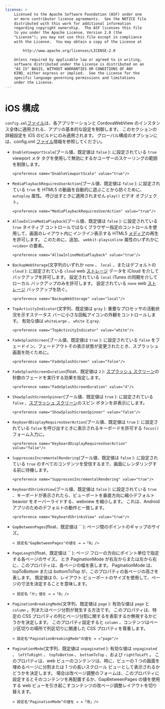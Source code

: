 ```yaml
---
license: >
    Licensed to the Apache Software Foundation (ASF) under one
    or more contributor license agreements.  See the NOTICE file
    distributed with this work for additional information
    regarding copyright ownership.  The ASF licenses this file
    to you under the Apache License, Version 2.0 (the
    "License"); you may not use this file except in compliance
    with the License.  You may obtain a copy of the License at

        http://www.apache.org/licenses/LICENSE-2.0

    Unless required by applicable law or agreed to in writing,
    software distributed under the License is distributed on an
    "AS IS" BASIS, WITHOUT WARRANTIES OR CONDITIONS OF ANY
    KIND, either express or implied.  See the License for the
    specific language governing permissions and limitations
    under the License.
---
```


# iOS 構成

`config.xml`<a href="../../../cordova/file/fileobj/fileobj.html">ファイル</a>は、各アプリケーションと CordovaWebView のインスタンス全体に適用される、アプリの基本的な設定を制御します。 このセクションの詳細設定を iOS のビルドにのみ適用されます。 グローバル構成のオプションには、config.xml <a href="../../../cordova/file/fileobj/fileobj.html">ファイル</a>情報を参照してください。

*   `EnableViewportScale`(ブール値、既定値は `false` ): に設定されている `true` viewport メタ タグを使用して無効にするかユーザーのスケーリングの範囲を制限します。
    
        <preference name="EnableViewportScale" value="true"/>
        

*   `MediaPlaybackRequiresUserAction`(ブール値、既定値は `false` ): に設定されている `true` を HTML5 の動画を自動的に遊ぶことから防ぐために、 `autoplay` 属性。 呼び出すときに適用されません `play()` ビデオ オブジェクト。
    
        <preference name="MediaPlaybackRequiresUserAction" value="true"/>
        

*   `AllowInlineMediaPlayback`(ブール値、既定値は `false` ): に設定されている `true` ネイティブ コントロールではなくブラウザー指定のコントロールを使用して、画面のレイアウト内に*インライン*表示する HTML5 <a href="../../../cordova/media/media.html">メディア</a>の再生を許可します。 このために、追加、 `webkit-playsinline` 属性のいずれかに `<video>` の要素。
    
        <preference name="AllowInlineMediaPlayback" value="true"/>
        

*   `BackupWebStorage`(文字列のいずれか `none` 、 `local` 、またはデフォルトの `cloud` ): に設定されている `cloud` web <a href="../../../cordova/storage/storage.html">ストレージ</a> データを iCloud を介してバックアップを許可します。 設定されている `local` iTunes の同期を介してローカル バックアップのみを許可します。 設定されている `none` web <a href="../../../cordova/storage/storage.html">ストレージ</a> バックアップを防ぐ。
    
        <preference name="BackupWebStorage" value="local"/>
        

*   `TopActivityIndicator`(文字列、既定値は `gray` ): 重要なプロセッサの活動状況を示すステータス バーに小さな回転アイコンの外観をコントロールします。 有効な値は `whiteLarge` 、 `white` と`gray`.
    
        <preference name="TopActivityIndicator" value="white"/>
        

*   `FadeSplashScreen`(ブール値、既定値は `true` ): に設定されている `false` をフェードイン、フェードアウトその表示状態が変更されたとき、スプラッシュ画面を防ぐために。
    
        <preference name="FadeSplashScreen" value="false"/>
        

*   `FadeSplashScreenDuration`(float、既定値は `2` ): <a href="../../../cordova/splashscreen/splashscreen.html">スプラッシュ スクリーン</a>の秒数のフェードを実行する効果を指定します。
    
        <preference name="FadeSplashScreenDuration" value="4"/>
        

*   `ShowSplashScreenSpinner`(ブール値、既定値は `true` ): に設定されている `false` 、<a href="../../../cordova/splashscreen/splashscreen.html">スプラッシュ スクリーン</a>のスピン ボタンを非表示にします。
    
        <preference name="ShowSplashScreenSpinner" value="false"/>
        

*   `KeyboardDisplayRequiresUserAction`(ブール値、既定値は `true` ): に設定されている `false` を呼び出すときに表示されるキーボードを許可する `focus()` フォーム入力に。
    
        <preference name="KeyboardDisplayRequiresUserAction" value="false"/>
        

*   `SuppressesIncrementalRendering`(ブール値、既定値は `false` ): に設定されている `true` のすべてのコンテンツを受信するまで、画面にレンダリングする前に待機します。
    
        <preference name="SuppressesIncrementalRendering" value="true"/>
        

*   `KeyboardShrinksView`(ブール値、既定値は `false` ): に設定されている `true` 、キーボードが表示されたら、ビューポートを垂直方向に縮小デフォルト beavior をオーバーライドする、webview を縮小します。 これは、Android アプリのためのデフォルトの動作と一致します。
    
        <preference name="KeyboardShrinksView" value="true"/>
        

*   `GapBetweenPages`(float、既定値は `` ): ページ間のポイントのギャップのサイズ。
    
        < 設定名"GapBetweenPages"の値を = =「0」/>
        

*   `PageLength`(float、既定値は `` ): ページ フローの方向にポイント単位で指定する各ページのサイズ。 とき PaginationMode が右左からまたは左から右に、このプロパティは、各ページの幅を表します。 PaginationMode は、topToBottom または bottomToTop が、このプロパティの各ページの高さを表します。 既定値は 0、レイアウト ビューポートのサイズを使用して、ページの寸法を決定することを意味します。
    
        < 設定名「か」値を = =「0」/>
        

*   `PaginationBreakingMode`(文字列、既定値は `page` ): 有効な値は `page` と `column` 。列またはページ分割が発生する方法です。 このプロパティは、特定の CSS プロパティの列とページ分割に関するを表彰するか無視するかどうかを決定します。 このプロパティ設定すると `column` 、コンテンツはページ区切りの場所で列区切りに関連した CSS プロパティを尊重します。
    
        < 設定名"PaginationBreakingMode"の値を = ="page"/>
        

*   `PaginationMode`(文字列、既定値は `unpaginated` ): 有効な値は `unpaginated` 、 `leftToRight` 、 `topToBottom` 、 `bottomToTop` 、および `rightToLeft` 。 このプロパティは、web ビューのコンテンツは、時に、ビューの 1 つの画面を埋めるページに分割または 1 つの長いスクロール ビューとして表示されるかどうかを決定します。 場合は改ページ調整のフォームは、このプロパティに設定するとそのコンテンツを再配置するか、GapBetweenPages の値を使用する web ビューを引き起こすコンテンツの改ページ調整レイアウトを切り替えます。
    
        < 設定名"PaginationMode"の値を = =「改」/>